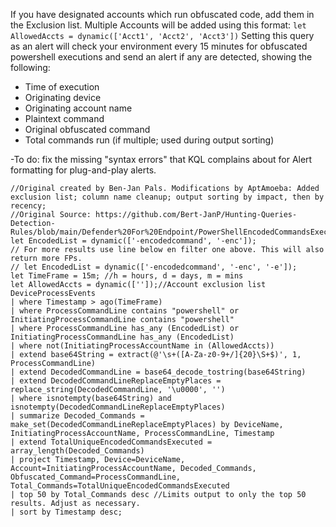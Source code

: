 If you have designated accounts which run obfuscated code, add them in the Exclusion list. Multiple Accounts will be added using this format: ```let AllowedAccts = dynamic(['Acct1', 'Acct2', 'Acct3'])```
Setting this query as an alert will check your environment every 15 minutes for obfuscated powershell executions and send an alert if any are detected, showing the following:
- Time of execution
- Originating device
- Originating account name
- Plaintext command
- Original obfuscated command
-  Total commands run (if multiple; used during output sorting)

-To do: fix the missing "syntax errors" that KQL complains about for Alert formatting for plug-and-play alerts.
```KQL
//Original created by Ben-Jan Pals. Modifications by AptAmoeba: Added exclusion list; column name cleanup; output sorting by impact, then by recency;
//Original Source: https://github.com/Bert-JanP/Hunting-Queries-Detection-Rules/blob/main/Defender%20For%20Endpoint/PowerShellEncodedCommandsExecuted.md
let EncodedList = dynamic(['-encodedcommand', '-enc']); 
// For more results use line below en filter one above. This will also return more FPs.
// let EncodedList = dynamic(['-encodedcommand', '-enc', '-e']);
let TimeFrame = 15m; //h = hours, d = days, m = mins
let AllowedAccts = dynamic(['']);//Account exclusion list
DeviceProcessEvents
| where Timestamp > ago(TimeFrame)
| where ProcessCommandLine contains "powershell" or InitiatingProcessCommandLine contains "powershell"
| where ProcessCommandLine has_any (EncodedList) or InitiatingProcessCommandLine has_any (EncodedList)
| where not(InitiatingProcessAccountName in (AllowedAccts))
| extend base64String = extract(@'\s+([A-Za-z0-9+/]{20}\S+$)', 1, ProcessCommandLine)
| extend DecodedCommandLine = base64_decode_tostring(base64String)
| extend DecodedCommandLineReplaceEmptyPlaces = replace_string(DecodedCommandLine, '\u0000', '')
| where isnotempty(base64String) and isnotempty(DecodedCommandLineReplaceEmptyPlaces)
| summarize Decoded_Commands = make_set(DecodedCommandLineReplaceEmptyPlaces) by DeviceName, InitiatingProcessAccountName, ProcessCommandLine, Timestamp
| extend TotalUniqueEncodedCommandsExecuted = array_length(Decoded_Commands)
| project Timestamp, Device=DeviceName, Account=InitiatingProcessAccountName, Decoded_Commands, Obfuscated_Command=ProcessCommandLine, Total_Commands=TotalUniqueEncodedCommandsExecuted
| top 50 by Total_Commands desc //Limits output to only the top 50 results. Adjust as necessary.
| sort by Timestamp desc;
```
